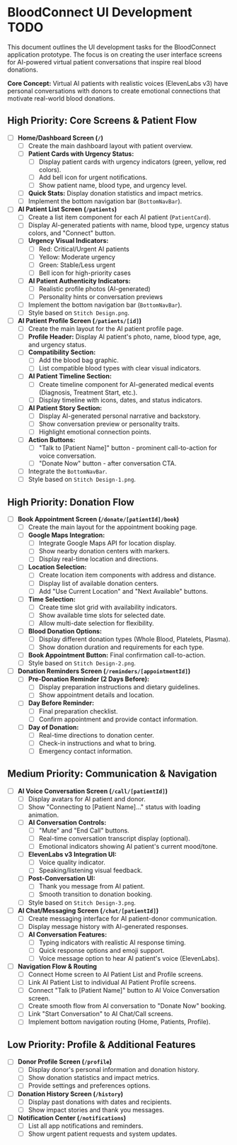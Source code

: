 # BloodConnect UI Development TODO

This document outlines the UI development tasks for the BloodConnect application prototype. The focus is on creating the user interface screens for AI-powered virtual patient conversations that inspire real blood donations.

**Core Concept:** Virtual AI patients with realistic voices (ElevenLabs v3) have personal conversations with donors to create emotional connections that motivate real-world blood donations.

## High Priority: Core Screens & Patient Flow

-   [ ] **Home/Dashboard Screen (`/`)**
    -   [ ] Create the main dashboard layout with patient overview.
    -   [ ] **Patient Cards with Urgency Status:**
        -   [ ] Display patient cards with urgency indicators (green, yellow, red colors).
        -   [ ] Add bell icon for urgent notifications.
        -   [ ] Show patient name, blood type, and urgency level.
    -   [ ] **Quick Stats:** Display donation statistics and impact metrics.
    -   [ ] Implement the bottom navigation bar (`BottomNavBar`).

-   [ ] **AI Patient List Screen (`/patients`)**
    -   [ ] Create a list item component for each AI patient (`PatientCard`).
    -   [ ] Display AI-generated patients with name, blood type, urgency status colors, and "Connect" button.
    -   [ ] **Urgency Visual Indicators:**
        -   [ ] Red: Critical/Urgent AI patients
        -   [ ] Yellow: Moderate urgency
        -   [ ] Green: Stable/Less urgent
        -   [ ] Bell icon for high-priority cases
    -   [ ] **AI Patient Authenticity Indicators:**
        -   [ ] Realistic profile photos (AI-generated)
        -   [ ] Personality hints or conversation previews
    -   [ ] Implement the bottom navigation bar (`BottomNavBar`).
    -   [ ] Style based on `Stitch Design.png`.

-   [ ] **AI Patient Profile Screen (`/patients/[id]`)**
    -   [ ] Create the main layout for the AI patient profile page.
    -   [ ] **Profile Header:** Display AI patient's photo, name, blood type, age, and urgency status.
    -   [ ] **Compatibility Section:**
        -   [ ] Add the blood bag graphic.
        -   [ ] List compatible blood types with clear visual indicators.
    -   [ ] **AI Patient Timeline Section:**
        -   [ ] Create timeline component for AI-generated medical events (Diagnosis, Treatment Start, etc.).
        -   [ ] Display timeline with icons, dates, and status indicators.
    -   [ ] **AI Patient Story Section:** 
        -   [ ] Display AI-generated personal narrative and backstory.
        -   [ ] Show conversation preview or personality traits.
        -   [ ] Highlight emotional connection points.
    -   [ ] **Action Buttons:**
        -   [ ] "Talk to [Patient Name]" button - prominent call-to-action for voice conversation.
        -   [ ] "Donate Now" button - after conversation CTA.
    -   [ ] Integrate the `BottomNavBar`.
    -   [ ] Style based on `Stitch Design-1.png`.

## High Priority: Donation Flow

-   [ ] **Book Appointment Screen (`/donate/[patientId]/book`)**
    -   [ ] Create the main layout for the appointment booking page.
    -   [ ] **Google Maps Integration:**
        -   [ ] Integrate Google Maps API for location display.
        -   [ ] Show nearby donation centers with markers.
        -   [ ] Display real-time location and directions.
    -   [ ] **Location Selection:**
        -   [ ] Create location item components with address and distance.
        -   [ ] Display list of available donation centers.
        -   [ ] Add "Use Current Location" and "Next Available" buttons.
    -   [ ] **Time Selection:**
        -   [ ] Create time slot grid with availability indicators.
        -   [ ] Show available time slots for selected date.
        -   [ ] Allow multi-date selection for flexibility.
    -   [ ] **Blood Donation Options:**
        -   [ ] Display different donation types (Whole Blood, Platelets, Plasma).
        -   [ ] Show donation duration and requirements for each type.
    -   [ ] **Book Appointment Button:** Final confirmation call-to-action.
    -   [ ] Style based on `Stitch Design-2.png`.

-   [ ] **Donation Reminders Screen (`/reminders/[appointmentId]`)**
    -   [ ] **Pre-Donation Reminder (2 Days Before):**
        -   [ ] Display preparation instructions and dietary guidelines.
        -   [ ] Show appointment details and location.
    -   [ ] **Day Before Reminder:**
        -   [ ] Final preparation checklist.
        -   [ ] Confirm appointment and provide contact information.
    -   [ ] **Day of Donation:**
        -   [ ] Real-time directions to donation center.
        -   [ ] Check-in instructions and what to bring.
        -   [ ] Emergency contact information.

## Medium Priority: Communication & Navigation

-   [ ] **AI Voice Conversation Screen (`/call/[patientId]`)**
    -   [ ] Display avatars for AI patient and donor.
    -   [ ] Show "Connecting to [Patient Name]..." status with loading animation.
    -   [ ] **AI Conversation Controls:**
        -   [ ] "Mute" and "End Call" buttons.
        -   [ ] Real-time conversation transcript display (optional).
        -   [ ] Emotional indicators showing AI patient's current mood/tone.
    -   [ ] **ElevenLabs v3 Integration UI:**
        -   [ ] Voice quality indicator.
        -   [ ] Speaking/listening visual feedback.
    -   [ ] **Post-Conversation UI:**
        -   [ ] Thank you message from AI patient.
        -   [ ] Smooth transition to donation booking.
    -   [ ] Style based on `Stitch Design-3.png`.

-   [ ] **AI Chat/Messaging Screen (`/chat/[patientId]`)**
    -   [ ] Create messaging interface for AI patient-donor communication.
    -   [ ] Display message history with AI-generated responses.
    -   [ ] **AI Conversation Features:**
        -   [ ] Typing indicators with realistic AI response timing.
        -   [ ] Quick response options and emoji support.
        -   [ ] Voice message option to hear AI patient's voice (ElevenLabs).

-   [ ] **Navigation Flow & Routing**
    -   [ ] Connect Home screen to AI Patient List and Profile screens.
    -   [ ] Link AI Patient List to individual AI Patient Profile screens.
    -   [ ] Connect "Talk to [Patient Name]" button to AI Voice Conversation screen.
    -   [ ] Create smooth flow from AI conversation to "Donate Now" booking.
    -   [ ] Link "Start Conversation" to AI Chat/Call screens.
    -   [ ] Implement bottom navigation routing (Home, Patients, Profile).

## Low Priority: Profile & Additional Features

-   [ ] **Donor Profile Screen (`/profile`)**
    -   [ ] Display donor's personal information and donation history.
    -   [ ] Show donation statistics and impact metrics.
    -   [ ] Provide settings and preferences options.

-   [ ] **Donation History Screen (`/history`)**
    -   [ ] Display past donations with dates and recipients.
    -   [ ] Show impact stories and thank you messages.

-   [ ] **Notification Center (`/notifications`)**
    -   [ ] List all app notifications and reminders.
    -   [ ] Show urgent patient requests and system updates.
